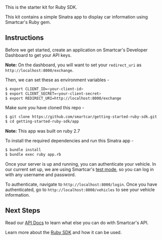 This is the starter kit for Ruby SDK.

This kit contains a simple Sinatra app to display car information using Smartcar's Ruby gem.

## Instructions
Before we get started, create an application on Smartcar's Developer Dashboard to get your API keys.

**Note:** On the dashboard, you will want to set your `redirect_uri` as `http://localhost:8000/exchange`.

Then, we can set these as environment variables -
```bash
$ export CLIENT_ID=<your-client-id>
$ export CLIENT_SECRET=<your-client-secret>
$ export REDIRECT_URI=http://localhost:8000/exchange
```

Make sure you have cloned this repo -
```bash
$ git clone https://github.com/smartcar/getting-started-ruby-sdk.git
$ cd getting-started-ruby-sdk/app
```

**Note:** This app was built on ruby 2.7

To install the required dependencies and run this Sinatra app -
```bash
$ bundle install
$ bundle exec ruby app.rb
```

Once your server is up and running, you can authenticate your vehicle. In our current set up, we are using Smartcar's [test mode](https://smartcar.com/docs/guides/testing/), so you can log in with any username and password.

To authenticate, navigate to `http://localhost:8000/login`. Once you have authenticated, go to `http://localhost:8000/vehicles` to see your vehicle information.

## Next Steps
Read our [API Docs](https://smartcar.com/docs/api) to learn what else you can do with Smartcar's API.

Learn more about the [Ruby SDK](https://github.com/smartcar/ruby-sdk) and how it can be used.
